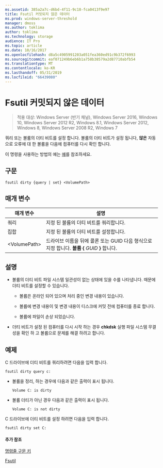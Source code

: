```yaml
---
ms.assetid: 385a2a7c-d6bd-4f11-9c18-fca0413f9e97
title: Fsutil 커밋되지 않은 데이터
ms.prod: windows-server-threshold
manager: dmoss
ms.author: toklima
author: toklima
ms.technology: storage
audience: IT Pro
ms.topic: article
ms.date: 10/16/2017
ms.openlocfilehash: d8a5c4905991203a051fea360ed91c9b372f6993
ms.sourcegitcommit: eaf071249b6eb6b1a758b38579a2d87710abfb54
ms.translationtype: MT
ms.contentlocale: ko-KR
ms.lasthandoff: 05/31/2019
ms.locfileid: "66439080"
---
```

# <a name="fsutil-dirty"></a>Fsutil 커밋되지 않은 데이터
>적용 대상: Windows Server (반기 채널), Windows Server 2016, Windows 10, Windows Server 2012 R2, Windows 8.1, Windows Server 2012, Windows 8, Windows Server 2008 R2, Windows 7

쿼리 또는 볼륨의 더티 비트를 설정 합니다. 볼륨의 더티 비트가 설정 됩니다, **않은** 자동으로 오류에 대 한 볼륨을 다음에 컴퓨터를 다시 확인 합니다.

이 명령을 사용하는 방법의 예는 [예](#BKMK_examples)를 참조하세요.

## <a name="syntax"></a>구문

```
fsutil dirty {query | set} <VolumePath>
```

## <a name="parameters"></a>매개 변수

|   매개 변수   |                                                 설명                                                  |
|---------------|--------------------------------------------------------------------------------------------------------------|
|     쿼리     |                                  지정 된 볼륨의 더티 비트를 쿼리합니다.                                   |
|      집합      |                                    지정 된 볼륨의 더티 비트를 설정합니다.                                    |
| \<VolumePath> | 드라이브 이름을 뒤에 콜론 또는 GUID 다음 형식으로 지정 합니다. **볼륨 {** <em>GUID</em> **}** 합니다. |

## <a name="remarks"></a>설명

-   볼륨의 더티 비트 파일 시스템 일관성이 없는 상태에 있을 수를 나타냅니다. 때문에 더티 비트를 설정할 수 있습니다.

    -   볼륨은 온라인 되어 있으며 처리 중인 변경 내용이 있습니다.

    -   볼륨에 변경 내용이 및 변경 내용이 디스크에 커밋 전에 컴퓨터를 종료 합니다.

    -   볼륨에 파일이 손상 되었습니다.

-   더티 비트가 설정 된 컴퓨터를 다시 시작 하는 경우 **chkdsk** 실행 파일 시스템 무결성을 확인 하 고 볼륨으로 문제를 해결 하려고 합니다.

## <a name="BKMK_examples"></a>예제
C 드라이브에 더티 비트를 쿼리하려면 다음을 입력 합니다.

```
fsutil dirty query c:
```

-   볼륨을 정리, 하는 경우에 다음과 같은 출력이 표시 됩니다.

    `Volume C: is dirty`

-   볼륨 더티가 아닌 경우 다음과 같은 출력이 표시 됩니다.

    `Volume C: is not dirty`

C 드라이브에 더티 비트를 설정 하려면 다음을 입력 합니다.

```
fsutil dirty set C:
```

#### <a name="additional-references"></a>추가 참조
[명령줄 구문 키](Command-Line-Syntax-Key.md)

[Fsutil](Fsutil.md)


